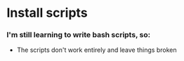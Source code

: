 # Install scripts

### I'm still learning to write bash scripts, so:

* The scripts don't work entirely and leave things broken
